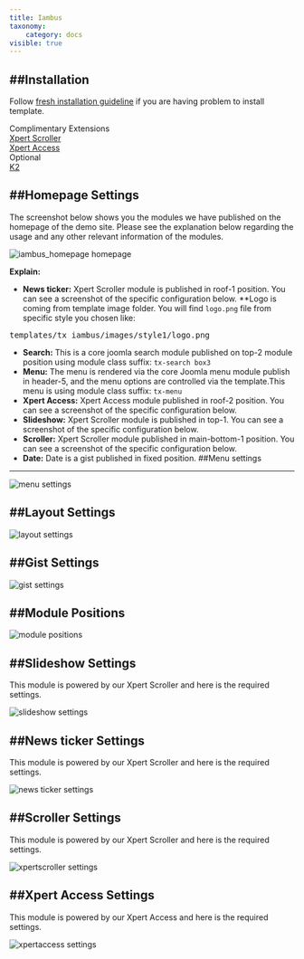 ```yaml
---
title: Iambus
taxonomy:
    category: docs
visible: true
---
```


##Installation
----------
Follow [fresh installation guideline](http://www.themexpert.com/documentation/expose-framework/getting-started) if you are having problem to install template.


<div class="row">
	<div class="col-md-6">
		<div class="panel panel-primary">
  <!-- Default panel contents -->
  <div class="panel-heading">Complimentary Extensions</div>

  <!-- List group -->
  <div class="list-group">
    <div><a class="list-group-item" href="http://www.themexpert.com/joomla/extensions/xpert-captions">Xpert Scroller</a></div>
    <div><a class="list-group-item" href="http://www.themexpert.com/joomla/extensions/xpert-access" >Xpert Access</a> </div>
  </div>
</div>
	</div>
	<div class="col-md-6">
		<div class="panel panel-default">
  <!-- Default panel contents -->
  <div class="panel-heading">Optional</div>
  <!-- List group -->
  <div class="list-group">
    <div><a  class="list-group-item" href="http://getk2.org/">K2</a></div>
  </div>
</div>
	</div>
</div>

##Homepage Settings
----------
The screenshot below shows you the modules we have published on the homepage of the demo site. Please see the explanation below regarding the usage and any other relevant information of the modules.

![iambus_homepage homepage](iambus_homepage.jpg)

**Explain:**

- **News ticker:** Xpert Scroller module is published in roof-1 position. You can see a screenshot of the specific configuration below.
**Logo is coming from template image folder. You will find `logo.png` file from specific style you chosen like: 
<pre>templates/tx_iambus/images/style1/logo.png</pre></li>
- **Search:** This is a core joomla search module published on top-2 module position using module class suffix: `tx-search box3`
- **Menu:** The menu is rendered via the core Joomla menu module publish in header-5, and the menu options are controlled via the template.This menu is using module class suffix: `tx-menu`
- **Xpert Access:** Xpert Access module published in roof-2 position. You can see a screenshot of the specific configuration below.
- **Slideshow:** Xpert Scroller module is published in top-1. You can see a screenshot of the specific configuration below.
- **Scroller:** Xpert Scroller module published in main-bottom-1 position. You can see a screenshot of the specific configuration below.
- **Date:** Date is a gist published in fixed position.
##Menu settings
----------
![menu settings](menu_settings.jpg)

##Layout Settings
----------
![layout settings](layout_settings.jpg)

##Gist Settings
----------
![gist settings](gist_settings.jpg)

##Module Positions
----------
![module positions](module_positions.png)

##Slideshow Settings
----------
This module is powered by our Xpert Scroller and here is the required settings.

![slideshow settings](xpertscroller_slideshow_settings.jpg)

##News ticker Settings
----------
This module is powered by our Xpert Scroller and here is the required settings.

![news ticker settings](xpertscroller_newsticker_settings.jpg)

##Scroller Settings
----------
This module is powered by our Xpert Scroller and here is the required settings.

![xpertscroller settings](xpertscroller_settings.jpg)

##Xpert Access Settings
----------
This module is powered by our Xpert Access and here is the required settings.

![xpertaccess settings](xpertaccess_settings.jpg)
